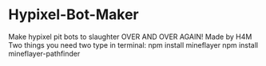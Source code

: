 # Hypixel-Bot-Maker
Make hypixel pit bots to slaughter OVER AND OVER AGAIN! Made by H4M
Two things you need two type in terminal:
npm install mineflayer
npm install mineflayer-pathfinder
